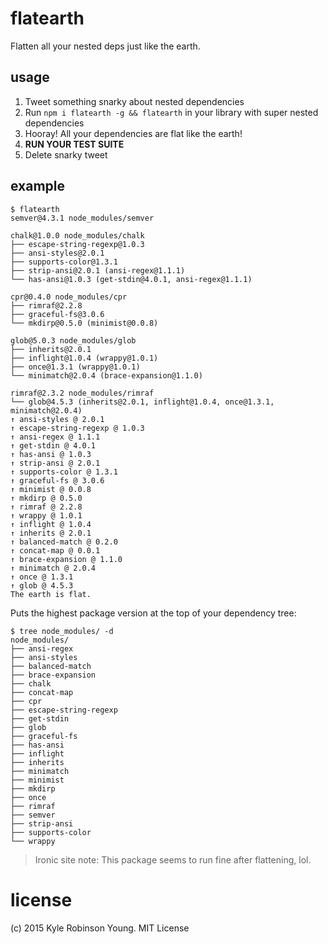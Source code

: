 # flatearth

Flatten all your nested deps just like the earth.

## usage

1. Tweet something snarky about nested dependencies
2. Run `npm i flatearth -g && flatearth` in your library with super nested dependencies
3. Hooray! All your dependencies are flat like the earth!
4. **RUN YOUR TEST SUITE**
5. Delete snarky tweet

## example

```shell
$ flatearth
semver@4.3.1 node_modules/semver

chalk@1.0.0 node_modules/chalk
├── escape-string-regexp@1.0.3
├── ansi-styles@2.0.1
├── supports-color@1.3.1
├── strip-ansi@2.0.1 (ansi-regex@1.1.1)
└── has-ansi@1.0.3 (get-stdin@4.0.1, ansi-regex@1.1.1)

cpr@0.4.0 node_modules/cpr
├── rimraf@2.2.8
├── graceful-fs@3.0.6
└── mkdirp@0.5.0 (minimist@0.0.8)

glob@5.0.3 node_modules/glob
├── inherits@2.0.1
├── inflight@1.0.4 (wrappy@1.0.1)
├── once@1.3.1 (wrappy@1.0.1)
└── minimatch@2.0.4 (brace-expansion@1.1.0)

rimraf@2.3.2 node_modules/rimraf
└── glob@4.5.3 (inherits@2.0.1, inflight@1.0.4, once@1.3.1, minimatch@2.0.4)
↑ ansi-styles @ 2.0.1
↑ escape-string-regexp @ 1.0.3
↑ ansi-regex @ 1.1.1
↑ get-stdin @ 4.0.1
↑ has-ansi @ 1.0.3
↑ strip-ansi @ 2.0.1
↑ supports-color @ 1.3.1
↑ graceful-fs @ 3.0.6
↑ minimist @ 0.0.8
↑ mkdirp @ 0.5.0
↑ rimraf @ 2.2.8
↑ wrappy @ 1.0.1
↑ inflight @ 1.0.4
↑ inherits @ 2.0.1
↑ balanced-match @ 0.2.0
↑ concat-map @ 0.0.1
↑ brace-expansion @ 1.1.0
↑ minimatch @ 2.0.4
↑ once @ 1.3.1
↑ glob @ 4.5.3
The earth is flat.
```

Puts the highest package version at the top of your dependency tree:

```shell
$ tree node_modules/ -d
node_modules/
├── ansi-regex
├── ansi-styles
├── balanced-match
├── brace-expansion
├── chalk
├── concat-map
├── cpr
├── escape-string-regexp
├── get-stdin
├── glob
├── graceful-fs
├── has-ansi
├── inflight
├── inherits
├── minimatch
├── minimist
├── mkdirp
├── once
├── rimraf
├── semver
├── strip-ansi
├── supports-color
└── wrappy
```

> Ironic site note: This package seems to run fine after flattening, lol.

# license
(c) 2015 Kyle Robinson Young. MIT License
